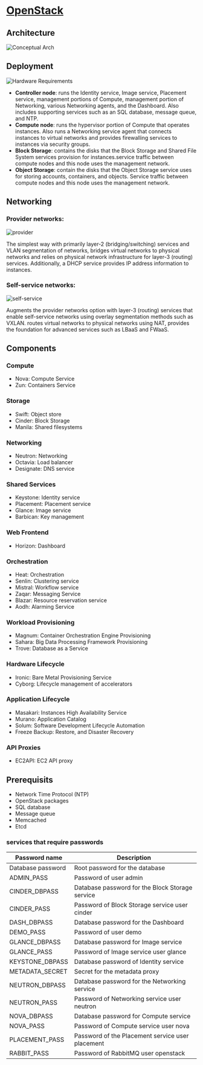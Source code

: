 # [OpenStack](https://www.openstack.org/)

## Architecture
![Conceptual Arch](https://docs.openstack.org/install-guide/_images/openstack_kilo_conceptual_arch.png)

## Deployment
![Hardware Requirements](https://docs.openstack.org/install-guide/_images/hwreqs.png)

- **Controller node**: runs the Identity service, Image service, Placement service, management portions of Compute, management portion of Networking, various Networking agents, and the Dashboard. Also includes supporting services such as an SQL database, message queue, and NTP.
- **Compute node**: runs the hypervisor portion of Compute that operates instances. Also runs a Networking service agent that connects instances to virtual networks and provides firewalling services to instances via security groups.
- **Block Storage**: contains the disks that the Block Storage and Shared File System services provision for instances.service traffic between compute nodes and this node uses the management network. 
- **Object Storage**: contain the disks that the Object Storage service uses for storing accounts, containers, and objects. Service traffic between compute nodes and this node uses the management network. 

## Networking
### Provider networks:
![provider](https://docs.openstack.org/install-guide/_images/network1-services.png)

The simplest way with primarily layer-2 (bridging/switching) services and VLAN segmentation of networks, bridges virtual networks to physical networks and relies on physical network infrastructure for layer-3 (routing) services. Additionally, a DHCP service provides IP address information to instances.

### Self-service networks: 
![self-service](https://docs.openstack.org/install-guide/_images/network2-services.png)

Augments the provider networks option with layer-3 (routing) services that enable self-service networks using overlay segmentation methods such as VXLAN. routes virtual networks to physical networks using NAT, provides the foundation for advanced services such as LBaaS and FWaaS.

## Components
### Compute
- Nova: Compute Service
- Zun: Containers Service

### Storage
- Swift: Object store
- Cinder: Block Storage
- Manila: Shared filesystems

### Networking
- Neutron: Networking
- Octavia: Load balancer
- Designate: DNS service

### Shared Services
- Keystone: Identity service
- Placement: Placement service
- Glance: Image service
- Barbican: Key management

### Web Frontend
- Horizon: Dashboard

### Orchestration
- Heat: Orchestration
- Senlin: Clustering service
- Mistral: Workflow service
- Zaqar: Messaging Service
- Blazar: Resource reservation service
- Aodh: Alarming Service

### Workload Provisioning
- Magnum: Container Orchestration Engine Provisioning
- Sahara: Big Data Processing Framework Provisioning
- Trove: Database as a Service

### Hardware Lifecycle
- Ironic: Bare Metal Provisioning Service
- Cyborg: Lifecycle management of accelerators

### Application Lifecycle
- Masakari: Instances High Availability Service
- Murano: Application Catalog
- Solum: Software Development Lifecycle Automation
- Freeze Backup: Restore, and Disaster Recovery

### API Proxies
- EC2API: EC2 API proxy

## Prerequisits
- Network Time Protocol (NTP)
- OpenStack packages
- SQL database
- Message queue
- Memcached
- Etcd

### services that require passwords
| Password name | Description |
|---------------|--------------|
| Database password | Root password for the database |
| ADMIN_PASS | Password of user admin |
| CINDER_DBPASS | Database password for the Block Storage service |
| CINDER_PASS | Password of Block Storage service user cinder |
| DASH_DBPASS | Database password for the Dashboard |
| DEMO_PASS | Password of user demo |
| GLANCE_DBPASS | Database password for Image service |
| GLANCE_PASS | Password of Image service user glance |
| KEYSTONE_DBPASS | Database password of Identity service |
| METADATA_SECRET | Secret for the metadata proxy |
| NEUTRON_DBPASS | Database password for the Networking service |
| NEUTRON_PASS | Password of Networking service user neutron |
| NOVA_DBPASS | Database password for Compute service |
| NOVA_PASS | 	Password of Compute service user nova |
| PLACEMENT_PASS | Password of the Placement service user placement |
| RABBIT_PASS | Password of RabbitMQ user openstack |
